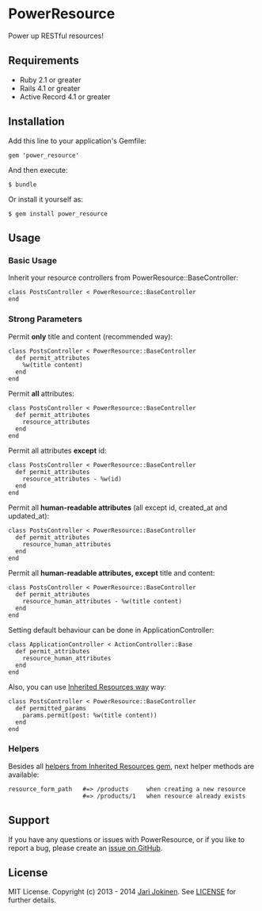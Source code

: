 # PowerResource

Power up RESTful resources!

## Requirements

* Ruby 2.1 or greater
* Rails 4.1 or greater
* Active Record 4.1 or greater

## Installation

Add this line to your application's Gemfile:

    gem 'power_resource'

And then execute:

    $ bundle

Or install it yourself as:

    $ gem install power_resource

## Usage

### Basic Usage

Inherit your resource controllers from PowerResource::BaseController:

    class PostsController < PowerResource::BaseController
    end

### Strong Parameters

Permit **only** title and content (recommended way):

    class PostsController < PowerResource::BaseController
      def permit_attributes
        %w(title content)
      end
    end

Permit **all** attributes:

    class PostsController < PowerResource::BaseController
      def permit_attributes
        resource_attributes
      end
    end

Permit all attributes **except** id:

    class PostsController < PowerResource::BaseController
      def permit_attributes
        resource_attributes - %w(id)
      end
    end
    
Permit all **human-readable attributes** (all except id, created\_at and
updated\_at):

    class PostsController < PowerResource::BaseController
      def permit_attributes
        resource_human_attributes
      end
    end

Permit all **human-readable attributes, except** title and content:

    class PostsController < PowerResource::BaseController
      def permit_attributes
        resource_human_attributes - %w(title content)
      end
    end

Setting default behaviour can be done in ApplicationController:

    class ApplicationController < ActionController::Base
      def permit_attributes
        resource_human_attributes
      end
    end

Also, you can use [Inherited Resources
way](https://github.com/josevalim/inherited_resources#strong-parameters) way:

    class PostsController < PowerResource::BaseController
      def permitted_params
        params.permit(post: %w(title content))
      end
    end

### Helpers

Besides all [helpers from Inherited Resources
gem](https://github.com/josevalim/inherited_resources#url-helpers), next helper
methods are available:

    resource_form_path   #=> /products     when creating a new resource
                         #=> /products/1   when resource already exists

## Support

If you have any questions or issues with PowerResource, or if you like to
report a bug, please create an [issue on
GitHub](https://github.com/jarijokinen/power_resource/issues).

## License

MIT License. Copyright (c) 2013 - 2014 [Jari Jokinen](http://jarijokinen.com).
See
[LICENSE](https://github.com/jarijokinen/power_resource/blob/master/LICENSE.txt)
for further details.
